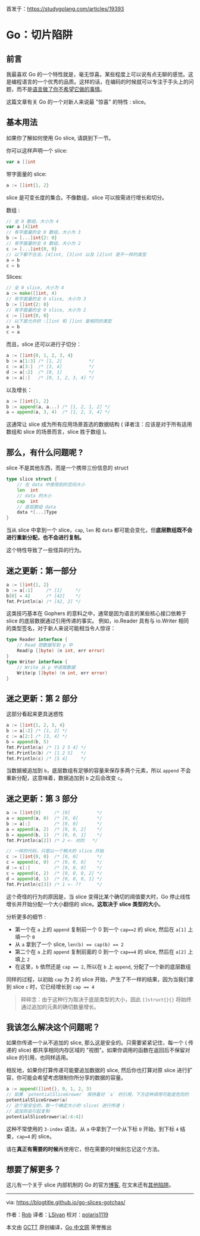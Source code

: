 首发于：https://studygolang.com/articles/19393

# Go：切片陷阱

## 前言

我最喜欢 Go 的一个特性就是，毫无惊喜。某些程度上可以说有点无聊的感觉。这是编程语言的一个优秀的品质。这样的话，在编码的时候就可以专注于手头上的问题，而不是[语言做了你不希望它做的事情](https://twitter.com/chordbug/status/1092824183124488192?s=19)。

这篇文章有关 Go 的一个对新人来说最 "惊喜" 的特性 : slice。

## 基本用法

如果你了解如何使用 Go slice, 请跳到下一节。

你可以这样声明一个 slice:

```go
var a []int
```

带字面量的 slice:

```go
a := []int{1, 2}

```

slice 是可变长度的集合。不像数组，slice 可以按需进行增长和切分。

数组 :

```go
// 全 0 数组，大小为 4
var a [4]int
// 有字面量的全 0 数组，大小为 3
b := [...]int{2: 0}
// 有字面量的全 0 数组，大小为 2
c := [...]int{0, 0}
// 以下都不合法，[4]int, [3]int 以及 [2]int 是不一样的类型
a = b
c = b
```

Slices:

```go
// 全 0 slice, 大小为 4
a := make([]int, 4)
// 有字面量的全 0 slice, 大小为 3
b := []int{2: 0}
// 有字面量的全 0 slice, 大小为 2
c := []int{0, 0}
// 以下是允许的 :[]int 和 []int 是相同的类型
a = b
c = a
```

而且，slice 还可以进行子切分：

```go
a := []int{0, 1, 2, 3, 4}
b := a[1:3] /* [1, 2]          */
c := a[3:]  /* [3, 4]          */
d := a[:2]  /* [0, 1]          */
e := a[:]   /* [0, 1, 2, 3, 4] */
```

以及增长：

```go
a := []int{1, 2}
b := append(a, a...) /* [1, 2, 1, 2] */
a = append(a, 3, 4)  /* [1, 2, 3, 4] */
```

这通常让 slice 成为所有应用场景首选的数据结构 ( 译者注：应该是对于所有适用数组和 slice 的场景而言，slice 胜于数组 )。

## 那么，有什么问题呢 ?

slice 不是其他东西，而是一个携带三份信息的 struct

```go
type slice struct {
	// 在 data 中使用到的空间大小
	len  int
	// data 的大小
	cap  int
	// 底层数组 data
	data *[...]Type
}
```

当从 slice 中拿到一个 slice，`cap`, `len` 和 `data` 都可能会变化，但**底层数组既不会进行重新分配，也不会进行复制。**

这个特性导致了一些怪异的行为。

## 迷之更新：第一部分

```go
a := []int{1, 2}
b := a[:1]     /* [1]     */
b[0] = 42      /* [42]    */
fmt.Println(a) /* [42, 2] */
```

这类技巧基本在 Gophers 的意料之中，通常是因为语言的某些核心接口依赖于 slice 的底层数据通过引用传递的事实。 例如，io.Reader 具有与 io.Writer 相同的类型签名，对于新人来说可能相当令人惊讶：

```go
type Reader interface {
	// Read 把数据写到 p 中
	Read(p []byte) (n int, err error)
}
type Writer interface {
	// Write 从 p 中读取数据
	Write(p []byte) (n int, err error)
}
```

## 迷之更新：第 2 部分

这部分看起来更具迷惑性

```go
a := []int{1, 2, 3, 4}
b := a[:2] /* [1, 2] */
c := a[2:] /* [3, 4] */
b = append(b, 5)
fmt.Println(a) /* [1 2 5 4] */
fmt.Println(b) /* [1 2 5]   */
fmt.Println(c) /* [5 4]     */
```

当数据被追加到 `b`，底层数组有足够的容量来保存多两个元素，所以 `append` 不会重新分配，这意味着，数据追加到 `b` 之后会改变 `c`。

## 迷之更新：第 3 部分

```go
a := []int{0}     /* [0]          */
a = append(a, 0)  /* [0, 0]       */
b := a[:]         /* [0, 0]       */
a = append(a, 2)  /* [0, 0, 2]    */
b = append(b, 1)  /* [0, 0, 1]    */
fmt.Println(a[2]) /* 2 <- 对的   */

// 一样的代码，只是以一个稍大的 slice 开始
c := []int{0, 0}  /* [0, 0]       */
c = append(c, 0)  /* [0, 0, 0]    */
d := c[:]         /* [0, 0, 0]    */
c = append(c, 2)  /* [0, 0, 0, 2] */
d = append(d, 1)  /* [0, 0, 0, 1] */
fmt.Println(c[3]) /* 1 <- ??      */
```

这个奇怪的行为的原因是，当 slice 变得比某个确切的阈值要大时，Go 停止线性增长并开始分配一个大小翻倍的 slice。**这取决于 slice 类型的大小**。

分析更多的细节 :

+ 第一个在 `a` 上的 `append` 复制前一个 0 到一个 `cap==2` 的 slice, 然后在 `a[1]` 上填一个 `0`
+ 从 `a` 拿到了一个 slice, `len(b) == cap(b) == 2`
+ 第二个在 `a` 上的 `append` 复制前面的 0 到一个 `cap==4` 的 slice, 然后在 `a[2]` 上填上 `2`
+ 在这里，`b` 依然还是 `cap == 2`, 所以在 `b` 上 `append`, 分配了一个新的底层数组

同样的过程，以初始 `cap` 为 2 的 slice 开始，产生了不一样的结果，因为当我们拿到 slice `c` 时，它已经增长到 `cap == 4`

> 碎碎念：由于这种行为取决于底层类型的大小，因此 `[]struct{}{}` 将始终通过追加的元素的确切数量增长。

## 我该怎么解决这个问题呢？

如果你传递一个从不追加的 slice, 那么这是安全的。只需要紧紧记住，每一个 ( 传递的 slice) 都共享相同内存区域的 "视图"。如果你调用的函数在返回后不保留对 slice 的引用，也同样适用。

相反地，如果你打算传递可能要追加数据的 slice, 然后你也打算对原 slice 进行扩容，你可能会希望考虑限制你所分享的数据的容量。

```go
a := append([]int{}, 0, 1, 2, 3)
// 如果 `potentialSliceGrower` 保持着对 `a` 的引用，下方这种调用可能是危险的
potentialSliceGrower(a)
// 这个是安全的，取一个确定大小的 slice( 进行传递 )
// 追加则会引起复制
potentialSliceGrower(a[:4:4])
```

这种不常使用的 `3-index` 语法，从 `a` 中拿到了一个从下标 `0` 开始，到下标 `4` 结束，`cap=4` 的 slice。

请在**真正有需要的时候**再使用它，但在需要的时候别忘记这个方法。

## 想要了解更多？

这儿有一个关于 slice 内部机制的 Go 的官方[博客](https://blog.golang.org/go-slices-usage-and-internals), 在文末还有[其他陷阱](https://blog.golang.org/go-slices-usage-and-internals#TOC_6)。

---

via: https://blogtitle.github.io/go-slices-gotchas/

作者：[Rob](https://blogtitle.github.io/authors/rob/)
译者：[LSivan](https://github.com/LSivan)
校对：[polaris1119](https://github.com/polaris1119)

本文由 [GCTT](https://github.com/studygolang/GCTT) 原创编译，[Go 中文网](https://studygolang.com/) 荣誉推出
